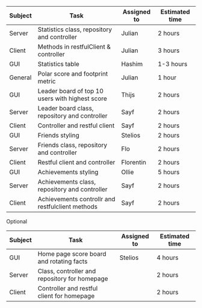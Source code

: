 |Subject |Task | Assigned to | Estimated time |
 ------------ | ------------ | ------------- | ------------- 
 Server | Statistics class, repository and controller | Julian | 2 hours
 Client | Methods in restfulClient & controller | Julian | 3 hours
 GUI | Statistics table | Hashim | 1-3 hours
 General | Polar score and footprint metric | Julian | 1 hour
 GUI | Leader board of top 10 users with highest score| Thijs | 2 hours
 Server | Leader board class, repository and controller | Sayf | 2 hours
 Client | Controller and restful client | Sayf | 2 hours
 GUI | Friends styling | Stelios | 2 hours
 Server | Friends class, repository and controller | Flo | 2 hours
 Client | Restful client and controller | Florentin | 2 hours
 GUI | Achievements styling | Ollie | 5 hours
 Server | Achievements class, repository and controller | Sayf | 2 hours
 Client | Achievements controllr and restfulclient methods | Sayf | 2 hours

Optional
 
|Subject |Task | Assigned to | Estimated time |
 ------------ | ------------ | ------------- | ------------- 
GUI | Home page score board and rotating facts | Stelios | 4 hours
Server | Class, controller and repository for homepage |  | 2 hours
Client | Controller and restful client for homepage|  | 2 hours
 
